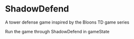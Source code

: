 # ShadowDefend
A tower defense game inspired by the Bloons TD game series

Run the game through ShadowDefend in gameState
